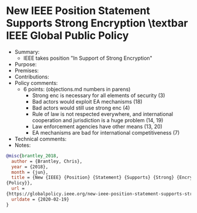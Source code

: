# New IEEE Position Statement Supports Strong Encryption \textbar IEEE Global Public Policy

- Summary:
  - IEEE takes position "In Support of Strong Encryption"
- Purpose:
- Premises:
- Contributions:
- Policy comments:
  - 6 points: (objections.md numbers in parens)
    - Strong enc is necessary for all elements of security (3)
    - Bad actors would exploit EA mechanisms (18)
    - Bad actors would still use strong enc (4)
    - Rule of law is not respected everywhere, and international cooperation and jurisdiction is a huge problem (14, 19)
    - Law enforcement agencies have other means (13, 20)
    - EA mechanisms are bad for international competitiveness (7)
- Technical comments:
- Notes:

```bib
@misc{brantley_2018,
  author = {Brantley, Chris},
  year = {2018},
  month = {jun},
  title = {New {IEEE} {Position} {Statement} {Supports} {Strong} {Encryption} {	extbar} {IEEE} {Global} {Public}
{Policy}},
  url =
{https://globalpolicy.ieee.org/new-ieee-position-statement-supports-strong-encryption-for-confidentiality-and-data-integrity/},
  urldate = {2020-02-19}
}
```

